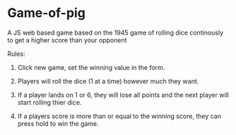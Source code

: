 # Game-of-pig
A JS web based game based on the 1945 game of rolling dice continously to get a higher score than your opponent


Rules:

  1. Click new game, set the winning value in the form.
   
  3. Players will roll the dice (1 at a time) however much they want.
  
  5. If a player lands on 1 or 6, they will lose all points and the next player will start rolling thier dice.
 
  7. If a players score is more than or equal to the winning score, they can press hold to win the game.
